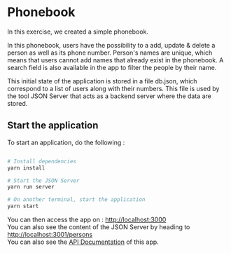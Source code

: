 # Phonebook

In this exercise, we created a simple phonebook.

In this phonebook, users have the possibility to a add, update & delete a person as well as its phone number. Person's names are unique, which means that users cannot add names that already exist in the phonebook. A search field is also available in the app to filter the people by their name.

This initial state of the application is stored in a file db.json, which correspond to a list of users along with their numbers. This file is used by the tool JSON Server that acts as a backend server where the data are stored.

## Start the application

To start an application, do the following :

```bash

# Install dependencies
yarn install

# Start the JSON Server
yarn run server

# On another terminal, start the application
yarn start

```

You can then access the app on : <http://localhost:3000> \
You can also see the content of the JSON Server by heading to <http://localhost:3001/persons> \
You can also see the [API Documentation](https://documenter.getpostman.com/view/19259497/UyxdLV1p#b89783bc-c09b-48da-8def-3703e8b62f53) of this app.
